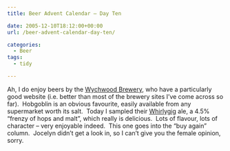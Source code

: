 ```yaml
---
title: Beer Advent Calendar – Day Ten

date: 2005-12-10T18:12:00+00:00
url: /beer-advent-calendar-day-ten/

categories:
  - Beer
tags:
  - tidy

---
```

Ah, I do enjoy beers by the [Wychwood Brewery][1], who have a particularly good website (i.e. better than most of the brewery sites I’ve come across so far).  Hobgoblin is an obvious favourite, easily available from any supermarket worth its salt.  Today I sampled their [Whirlygig][2] ale, a 4.5% &#8220;frenzy of hops and malt&#8221;, which really is delicious.  Lots of flavour, lots of character &#8211; very enjoyable indeed.  This one goes into the &#8220;buy again&#8221; column.  Jocelyn didn’t get a look in, so I can’t give you the female opinion, sorry.

 [1]: http://www.wychwood.co.uk/
 [2]: http://www.wychwood.co.uk/wychwood_whirlygig.htm